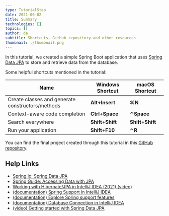 ```yaml
---
type: TutorialStep
date: 2021-06-02
title: Summary
technologies: []
topics: []
author: da
subtitle: Shortcuts, GitHub repository and other resources
thumbnail: ./thumbnail.png
---
```


In this tutorial, we created a simple Spring Boot application that uses [Spring Data JPA](https://spring.io/projects/spring-data-jpa) to store and retrieve data from the database. 

Some helpful shortcuts mentioned in the tutorial:

| Name      | Windows Shortcut | macOS Shortcut      |
| ----------- | ----------- |---------------------|
|Create classes and generate constructors/methods|**Alt+Insert**| **⌘N**              |
|Context-aware code completion|**Ctrl**+**Space**| **⌃Space**          |
|Search everywhere|**Shift**+**Shift**| **Shift**+**Shift** |
|Run your application|**Shift**+**F10** | **⌃R**              |

You can find the final project created through this tutorial in this [GitHub repository](https://github.com/daliasheasha/SpringDataJPA). 

## Help Links
- [Spring.io: Spring Data JPA](https://spring.io/projects/spring-data-jpa)
- [Spring Guide: Accessing Data with JPA](https://spring.io/guides/gs/accessing-data-jpa/)
- [Working with Hibernate/JPA in IntelliJ IDEA (2021) (video)](https://youtu.be/QJddHc41xrM)
- [(documentation) Spring Support in IntelliJ IDEA](https://www.jetbrains.com/help/idea/spring-support.html)
- [(documentation) Explore Spring support features](https://www.jetbrains.com/help/idea/spring-support-tutorial.html)
- [(documentation) Database Connection in IntelliJ IDEA](https://www.jetbrains.com/help/idea/connecting-to-a-database.html)
- [(video) Getting started with Spring Data JPA](https://www.youtube.com/watch?v=wuX2ESOy-Ts)